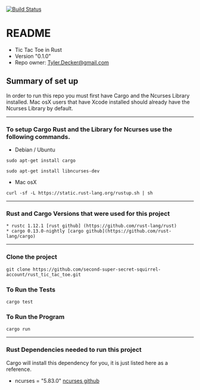 [![Build Status](https://travis-ci.org/second-super-secret-squirrel-account/rust_tic_tac_toe.svg?branch=master)](https://travis-ci.org/second-super-secret-squirrel-account/rust_tic_tac_toe)

# README #
* Tic Tac Toe in Rust
* Version "0.1.0"
* Repo owner: Tyler.Decker@gmail.com

## Summary of set up ##
  In order to run this repo you must first have Cargo and the Ncurses Library installed.
  Mac osX users that have Xcode installed should already have the Ncurses Library by default.

---

###  To setup Cargo Rust and the Library for Ncurses use the following commands. ###
  * Debian / Ubuntu

  `sudo apt-get install cargo`

  `sudo apt-get install libncurses-dev`

  * Mac osX

  `curl -sf -L https://static.rust-lang.org/rustup.sh | sh`

---

### Rust and Cargo Versions that were used for this project ###
    * rustc 1.12.1 [rust github] (https://github.com/rust-lang/rust)
    * cargo 0.13.0-nightly [cargo github](https://github.com/rust-lang/cargo)

---

### Clone the project ####
`git clone https://github.com/second-super-secret-squirrel-account/rust_tic_tac_toe.git`

### To Run the Tests ###
`cargo test`

### To Run the Program ###
`cargo run`

---

### Rust Dependencies needed to run this project ###

Cargo will install this dependency for you, it is just listed here as a reference.

  * ncurses = "5.83.0" [ncurses github](https://github.com/second-super-secret-squirrel-account/ncurses-rs)
